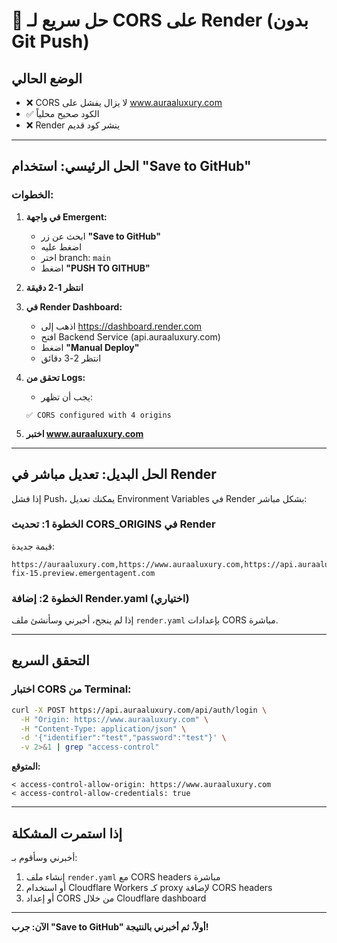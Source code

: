 # 🚨 حل سريع لـ CORS على Render (بدون Git Push)

## الوضع الحالي
- ❌ CORS لا يزال يفشل على www.auraaluxury.com
- ✅ الكود صحيح محلياً
- ❌ Render ينشر كود قديم

---

## الحل الرئيسي: استخدام "Save to GitHub"

### الخطوات:
1. **في واجهة Emergent:**
   - ابحث عن زر **"Save to GitHub"** 
   - اضغط عليه
   - اختر branch: `main`
   - اضغط **"PUSH TO GITHUB"**

2. **انتظر 1-2 دقيقة**

3. **في Render Dashboard:**
   - اذهب إلى https://dashboard.render.com
   - افتح Backend Service (api.auraaluxury.com)
   - اضغط **"Manual Deploy"**
   - انتظر 2-3 دقائق

4. **تحقق من Logs:**
   - يجب أن تظهر:
   ```
   ✅ CORS configured with 4 origins
   ```

5. **اختبر www.auraaluxury.com**

---

## الحل البديل: تعديل مباشر في Render

إذا فشل Push، يمكنك تعديل Environment Variables في Render بشكل مباشر:

### الخطوة 1: تحديث CORS_ORIGINS في Render
قيمة جديدة:
```
https://auraaluxury.com,https://www.auraaluxury.com,https://api.auraaluxury.com,https://cors-fix-15.preview.emergentagent.com
```

### الخطوة 2: إضافة Render.yaml (اختياري)
إذا لم ينجح، أخبرني وسأنشئ ملف `render.yaml` بإعدادات CORS مباشرة.

---

## التحقق السريع

### اختبار CORS من Terminal:
```bash
curl -X POST https://api.auraaluxury.com/api/auth/login \
  -H "Origin: https://www.auraaluxury.com" \
  -H "Content-Type: application/json" \
  -d '{"identifier":"test","password":"test"}' \
  -v 2>&1 | grep "access-control"
```

**المتوقع:**
```
< access-control-allow-origin: https://www.auraaluxury.com
< access-control-allow-credentials: true
```

---

## إذا استمرت المشكلة

أخبرني وسأقوم بـ:
1. إنشاء ملف `render.yaml` مع CORS headers مباشرة
2. أو استخدام Cloudflare Workers كـ proxy لإضافة CORS headers
3. أو إعداد CORS من خلال Cloudflare dashboard

---

**الآن: جرب "Save to GitHub" أولاً، ثم أخبرني بالنتيجة!**
